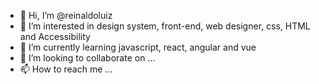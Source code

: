 - 👋 Hi, I’m @reinaldoluiz
- 👀 I’m interested in design system, front-end, web designer, css, HTML and Accessibility
- 🌱 I’m currently learning javascript, react, angular and vue
- 💞️ I’m looking to collaborate on ...
- 📫 How to reach me ...

<!---
reinaldoluiz/reinaldoluiz is a ✨ special ✨ repository because its `README.md` (this file) appears on your GitHub profile.
You can click the Preview link to take a look at your changes.
--->
